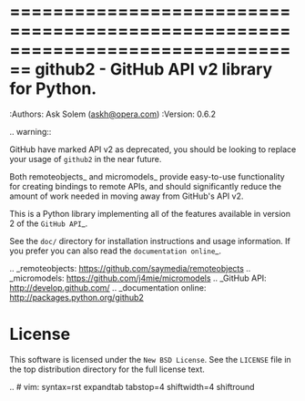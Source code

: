 ================================================================================
github2 - GitHub API v2 library for Python.
================================================================================

:Authors:
    Ask Solem (askh@opera.com)
:Version: 0.6.2

.. warning::

   GitHub have marked API v2 as deprecated, you should be looking to replace
   your usage of ``github2`` in the near future.

   Both remoteobjects_ and micromodels_ provide easy-to-use functionality for
   creating bindings to remote APIs, and should significantly reduce the amount
   of work needed in moving away from GitHub's API v2.

This is a Python library implementing all of the features available in version 2
of the `GitHub API`_.

See the ``doc/`` directory for installation instructions and usage information.
If you prefer you can also read the `documentation online`_.

.. _remoteobjects: https://github.com/saymedia/remoteobjects
.. _micromodels: https://github.com/j4mie/micromodels
.. _GitHub API: http://develop.github.com/
.. _documentation online: http://packages.python.org/github2

License
=======

This software is licensed under the ``New BSD License``. See the ``LICENSE``
file in the top distribution directory for the full license text.

.. # vim: syntax=rst expandtab tabstop=4 shiftwidth=4 shiftround
